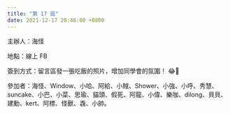 ```yaml
---
title: "第 17 屆"
date: 2021-12-17 20:48:00 +0800
---
```


主辦人：海怪

地點：線上 FB

簽到方式：留言區發一張吃飯的照片，增加同學會的氛圍！ 😂🤣

參加者：海怪、Window、小哈、阿給、小賊、Shower、小強、小呼、秀慧、suncake、小巴、小菜、思瑜、貓頭、假死、阿龍、小偉、樂咖、dilong、貝貝、建勳、kert、阿標、怪獸、毳、小帥。
